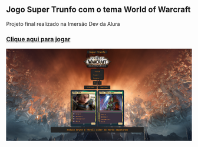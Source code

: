 ## Jogo Super Trunfo com o tema World of Warcraft
 Projeto final realizado na Imersão Dev da Alura
### [Clique aqui para jogar](https://colelladev.github.io/SuperTrunfoWoW/)
![preview](./preview.png)

